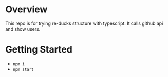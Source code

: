 # Overview
This repo is for trying re-ducks structure with typescript.
It calls github api and show users.

# Getting Started
* `npm i`
* `npm start`
